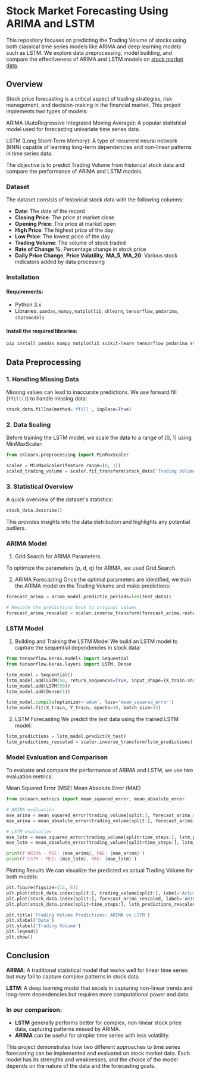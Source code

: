 # Stock Market Forecasting Using ARIMA and LSTM

This repository focuses on predicting the Trading Volume of stocks using both classical time series models like ARIMA and deep learning models such as LSTM. We explore data preprocessing, model building, and compare the effectiveness of ARIMA and LSTM models on [stock market data](https://drive.google.com/file/d/13f2P7EvzXnwRQ8ps1OIOEbS-K16JLVOH/view?usp=sharing).

## Overview
Stock price forecasting is a critical aspect of trading strategies, risk management, and decision-making in the financial market. This project implements two types of models:

ARIMA (AutoRegressive Integrated Moving Average): A popular statistical model used for forecasting univariate time series data.


LSTM (Long Short-Term Memory): A type of recurrent neural network (RNN) capable of learning long-term dependencies and non-linear patterns in time series data.


The objective is to predict Trading Volume from historical stock data and compare the performance of ARIMA and LSTM models.

### Dataset

The dataset consists of historical stock data with the following columns:

- **Date**: The date of the record
- **Closing Price**: The price at market close
- **Opening Price**: The price at market open
- **High Price**: The highest price of the day
- **Low Price**: The lowest price of the day
- **Trading Volume**: The volume of stock traded
- **Rate of Change %**: Percentage change in stock price
- **Daily Price Change**, **Price Volatility**, **MA_5**, **MA_20**: Various stock indicators added by data processing
### Installation

#### Requirements:
- Python 3.x
- Libraries: `pandas`, `numpy`, `matplotlib`, `sklearn`, `tensorflow`, `pmdarima`, `statsmodels`

#### Install the required libraries:
```bash
pip install pandas numpy matplotlib scikit-learn tensorflow pmdarima statsmodels
```

## Data Preprocessing

### 1. Handling Missing Data
Missing values can lead to inaccurate predictions. We use forward fill (`ffill()`) to handle missing data:

```python
stock_data.fillna(method='ffill', inplace=True)
```

### 2. Data Scaling
Before training the LSTM model, we scale the data to a range of [0, 1] using MinMaxScaler:

```python
from sklearn.preprocessing import MinMaxScaler

scaler = MinMaxScaler(feature_range=(0, 1))
scaled_trading_volume = scaler.fit_transform(stock_data['Trading Volume'].values.reshape(-1, 1))
```

### 3. Statistical Overview
A quick overview of the dataset's statistics:

```python
stock_data.describe()
```


This provides insights into the data distribution and highlights any potential outliers.

### ARIMA Model
1. Grid Search for ARIMA Parameters

To optimize the parameters (p, d, q) for ARIMA, we used Grid Search.

2. ARIMA Forecasting
Once the optimal parameters are identified, we train the ARIMA model on the Trading Volume and make predictions:
```python
forecast_arima = arima_model.predict(n_periods=len(test_data))

# Rescale the predictions back to original values
forecast_arima_rescaled = scaler.inverse_transform(forecast_arima.reshape(-1, 1))
```

### LSTM Model
1. Building and Training the LSTM Model
We build an LSTM model to capture the sequential dependencies in stock data:
```python
from tensorflow.keras.models import Sequential
from tensorflow.keras.layers import LSTM, Dense

lstm_model = Sequential()
lstm_model.add(LSTM(50, return_sequences=True, input_shape=(X_train.shape[1], 1)))
lstm_model.add(LSTM(50))
lstm_model.add(Dense(1))

lstm_model.compile(optimizer='adam', loss='mean_squared_error')
lstm_model.fit(X_train, Y_train, epochs=10, batch_size=32)
```

2. LSTM Forecasting
We predict the test data using the trained LSTM model:

```python
lstm_predictions = lstm_model.predict(X_test)
lstm_predictions_rescaled = scaler.inverse_transform(lstm_predictions)
```

### Model Evaluation and Comparison
To evaluate and compare the performance of ARIMA and LSTM, we use two evaluation metrics:

Mean Squared Error (MSE)
Mean Absolute Error (MAE)

```python
from sklearn.metrics import mean_squared_error, mean_absolute_error

# ARIMA evaluation
mse_arima = mean_squared_error(trading_volume[split:], forecast_arima_rescaled)
mae_arima = mean_absolute_error(trading_volume[split:], forecast_arima_rescaled)

# LSTM evaluation
mse_lstm = mean_squared_error(trading_volume[split+time_steps:], lstm_predictions_rescaled)
mae_lstm = mean_absolute_error(trading_volume[split+time_steps:], lstm_predictions_rescaled)

print(f'ARIMA - MSE: {mse_arima}, MAE: {mae_arima}')
print(f'LSTM - MSE: {mse_lstm}, MAE: {mae_lstm}')
```

Plotting Results
We can visualize the predicted vs actual Trading Volume for both models:
```python
plt.figure(figsize=(12, 6))
plt.plot(stock_data.index[split:], trading_volume[split:], label='Actual Trading Volume', color='blue')
plt.plot(stock_data.index[split:], forecast_arima_rescaled, label='ARIMA Predictions', color='red')
plt.plot(stock_data.index[split+time_steps:], lstm_predictions_rescaled, label='LSTM Predictions', color='green')

plt.title('Trading Volume Predictions: ARIMA vs LSTM')
plt.xlabel('Date')
plt.ylabel('Trading Volume')
plt.legend()
plt.show()
```

## Conclusion

**ARIMA**: A traditional statistical model that works well for linear time series but may fail to capture complex patterns in stock data.

**LSTM**: A deep learning model that excels in capturing non-linear trends and long-term dependencies but requires more computational power and data.

### In our comparison:

- **LSTM** generally performs better for complex, non-linear stock price data, capturing patterns missed by ARIMA.
- **ARIMA** can be useful for simpler time series with less volatility.

This project demonstrates how two different approaches to time series forecasting can be implemented and evaluated on stock market data. Each model has its strengths and weaknesses, and the choice of the model depends on the nature of the data and the forecasting goals.

